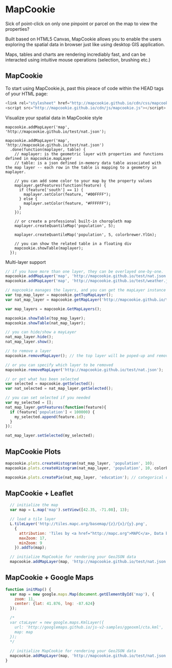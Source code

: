 # MapCookie

Sick of point-click on only one pinpoint or parcel on the map to view the properties? 

Built based on HTML5 Canvas, MapCookie allows you to enable the users exploring the spatial data in browser just like using desktop GIS application.

Maps, tables and charts are rendering incrediably fast, and can be interacted using intuitive mouse operations (selection, brushing etc.)

## MapCookie

To start using MapCookie.js, past this pieace of code within the HEAD tags of your HTML page:
```javascript 
<link rel="stylesheet" href="http://mapcookie.github.io/cdn/css/mapcookie.css" />
<script src="http://mapcookie.github.io/cdn/js/mapcookie.js"></script>
```

Visualize your spatial data in MapCookie style
```
mapcookie.addMapLayer('map', 'http://mapcookie.github.io/test/nat.json');
```

```
mapcookie.addMapLayer('map', 'http://mapcookie.github.io/test/nat.json')
  .done(function(maplayer, table) {
    // maplayer: is the geometric layer with properties and functions defined in mapcookie.mapLayer
    // table: is a json defined in-memory data table associated with the map layer -- each row in the table is mapping to a geometry in maplayer.
    
    // you can add some color to your map by the property values
    maplayer.getFeatures(function(feature) {
      if (feature['south'] == 1) {
        maplayer.setColor(feature, "#00FFFF");
      } else {
        maplayer.setColor(feature, "#FFFFFF");
      }
    });
    
    // or create a professional built-in choropleth map
    maplayer.createQuantileMap('population', 5);
    
    maplayer.createQuantileMap('population', 5, colorbrewer.YlGn);
    
    // you can show the related table in a floating div
    mapcookie.showTable(maplayer);
  });
```

Multi-layer support
```javascript
// if you have more than one layer, they can be overlayed one-by-one.
mapcookie.addMapLayer('map', 'http://mapcookie.github.io/test/nat.json');
mapcookie.addMapLayer('map', 'http://mapcookie.github.io/test/weather.json');

// mapcookie manages the layers, and you can get the mapLayer instance by it's url
var top_map_layer = mapcookie.getTopMapLayer();
var nat_map_layer = mapcookie.getMapLayer('http://mapcookie.github.io/test/nat.json');

var map_layers = mapcookie.GetMapLayers();

mapcookie.showTable(top_map_layer);
mapcookie.showTable(nat_map_layer);

// you can hide/show a mayLayer
nat_map_layer.hide();
nat_map_layer.show();

// to remove a layer
mapcookie.removeMapLayer(); // the top layer will be poped-up and removed

// or you can specify which layer to be removed
mapcookie.removeMapLayer('http://mapcookie.github.io/test/nat.json');

// or get what has been selected
var selected = mapcookie.getSelected();
var nat_selected = nat_map_layer.getSelected();

// you can set selected if you needed
var my_selected = [];
nat_map_layer.getFeatures(function(feature){
  if (feature['population'] < 100000) {
    my_selected.append(feature.id);
  }
});

nat_map_layer.setSelected(my_selected);
```

## MapCookie Plots

```javascript
mapcookie.plots.createHistogram(nat_map_layer, 'population', 10);
mapcookie.plots.createHistogram(nat_map_layer, 'population', 10, colorbrewer.YlGn);

mapcookie.plots.createPie(nat_map_layer, 'education'); // categorical data
```

## MapCookie + Leaflet
```javascript
  // initialize the map
  var map = L.map('map').setView([42.35, -71.08], 13);

  // load a tile layer
  L.tileLayer('http://tiles.mapc.org/basemap/{z}/{x}/{y}.png',
    {
      attribution: 'Tiles by <a href="http://mapc.org">MAPC</a>, Data by <a href="http://mass.gov/mgis">MassGIS</a>',
      maxZoom: 17,
      minZoom: 9
    }).addTo(map);

  // initialize MapCookie for rendering your GeoJSON data
  mapcookie.addMapLayer(map, 'http://mapcookie.github.io/test/nat.json');
```

## MapCookie + Google Maps
```javascript
function initMap() {
  var map = new google.maps.Map(document.getElementById('map'), {
    zoom: 11,
    center: {lat: 41.876, lng: -87.624}
  });

  /*
  var ctaLayer = new google.maps.KmlLayer({
    url: 'http://googlemaps.github.io/js-v2-samples/ggeoxml/cta.kml',
    map: map
  });
  */
  
  // initialize MapCookie for rendering your GeoJSON data
  mapcookie.addMapLayer(map, 'http://mapcookie.github.io/test/nat.json');
}
```
